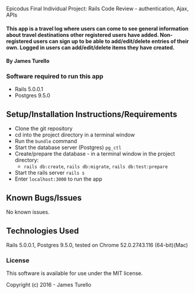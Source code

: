 Epicodus Final Individual Project: Rails Code Review - authentication, Ajax, APIs

#### This app is a travel log where users can come to see general information about travel destinations other registered users have added. Non-registered users can sign up to be able to add/edit/delete entries of their own. Logged in users can add/edit/delete items they have created.

#### By James Turello

### Software required to run this app
 * Rails 5.0.0.1
 * Postgres 9.5.0

## Setup/Installation Instructions/Requirements
 * Clone the git repository
 * cd into the project directory in a terminal window
 * Run the `bundle` command
 * Start the database server (Postgres) `pg_ctl`
 * Create/prepare the database - in a terminal window in the project directory:
   * `rails db:create`, `rails db:migrate`, `rails db:test:prepare`
 * Start the rails server `rails s`
 * Enter `localhost:3000` to run the app

## Known Bugs/Issues

No known issues.

## Technologies Used

Rails 5.0.0.1, Postgres 9.5.0, tested on Chrome 52.0.2743.116 (64-bit)(Mac)

### License

This software is available for use under the MIT license.

Copyright (c) 2016 - James Turello
